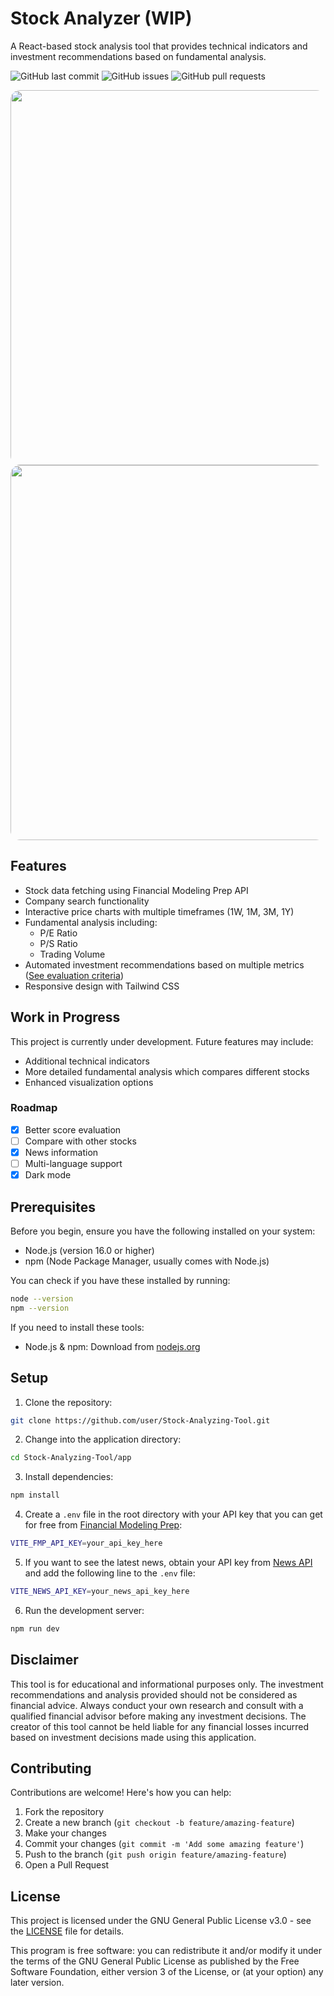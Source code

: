 # Stock Analyzer (WIP)

A React-based stock analysis tool that provides technical indicators and investment recommendations based on fundamental analysis.

![GitHub last commit](https://img.shields.io/github/last-commit/thebest6337/Stock-Analyzing-Tool)
![GitHub issues](https://img.shields.io/github/issues/thebest6337/Stock-Analyzing-Tool)
![GitHub pull requests](https://img.shields.io/github/issues-pr/thebest6337/Stock-Analyzing-Tool)

<img src="https://github.com/user-attachments/assets/5cdaac7f-1e95-49f2-b7a1-9fa69de71abc" width="600px" style="border-radius: 15px; overflow: hidden;" />
<img src="https://github.com/user-attachments/assets/d6311ed4-130d-43c0-9b51-9b8d5b761f43" width="600px" style="border-radius: 15px; overflow: hidden;" />

## Features

- Stock data fetching using Financial Modeling Prep API
- Company search functionality
- Interactive price charts with multiple timeframes (1W, 1M, 3M, 1Y)
- Fundamental analysis including:
  - P/E Ratio
  - P/S Ratio
  - Trading Volume
- Automated investment recommendations based on multiple metrics ([See evaluation criteria](EVALUATION.md))
- Responsive design with Tailwind CSS

## Work in Progress

This project is currently under development. Future features may include:
- Additional technical indicators
- More detailed fundamental analysis which compares different stocks
- Enhanced visualization options

### Roadmap

- [x] Better score evaluation
- [ ] Compare with other stocks
- [x] News information
- [ ] Multi-language support
- [x] Dark mode

## Prerequisites

Before you begin, ensure you have the following installed on your system:
- Node.js (version 16.0 or higher)
- npm (Node Package Manager, usually comes with Node.js)

You can check if you have these installed by running:
```sh
node --version
npm --version
```

If you need to install these tools:
- Node.js & npm: Download from [nodejs.org](https://nodejs.org/)

## Setup

1. Clone the repository:
```sh
git clone https://github.com/user/Stock-Analyzing-Tool.git
```
2. Change into the application directory:
```sh
cd Stock-Analyzing-Tool/app
```
3. Install dependencies:
```sh
npm install
```
4. Create a `.env` file in the root directory with your API key that you can get for free from [Financial Modeling Prep](https://site.financialmodelingprep.com/):
```sh
VITE_FMP_API_KEY=your_api_key_here
```
5. If you want to see the latest news, obtain your API key from [News API](https://newsapi.org/) and add the following line to the `.env` file:
```sh
VITE_NEWS_API_KEY=your_news_api_key_here
```
6. Run the development server:
```sh
npm run dev
```

## Disclaimer

This tool is for educational and informational purposes only. The investment recommendations and analysis provided should not be considered as financial advice. Always conduct your own research and consult with a qualified financial advisor before making any investment decisions. The creator of this tool cannot be held liable for any financial losses incurred based on investment decisions made using this application.

## Contributing

Contributions are welcome! Here's how you can help:

1. Fork the repository
2. Create a new branch (`git checkout -b feature/amazing-feature`)
3. Make your changes
4. Commit your changes (`git commit -m 'Add some amazing feature'`)
5. Push to the branch (`git push origin feature/amazing-feature`)
6. Open a Pull Request

## License

This project is licensed under the GNU General Public License v3.0 - see the [LICENSE](LICENSE.txt) file for details.

This program is free software: you can redistribute it and/or modify it under the terms of the GNU General Public License as published by the Free Software Foundation, either version 3 of the License, or (at your option) any later version.
